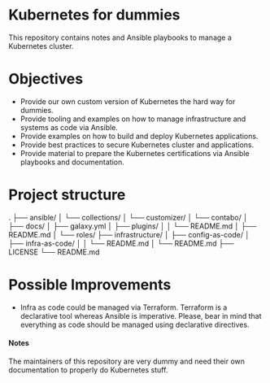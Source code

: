 # Kubernetes for dummies
This repository contains notes and Ansible playbooks to manage a Kubernetes cluster.

# Objectives
- Provide our own custom version of Kubernetes the hard way for dummies.
- Provide tooling and examples on how to manage infrastructure and systems as code via Ansible.
- Provide examples on how to build and deploy Kubernetes applications. 
- Provide best practices to secure Kubernetes cluster and applications.
- Provide material to prepare the Kubernetes certifications via Ansible playbooks and documentation.  

# Project structure
.
├── ansible/
│   └── collections/
│       └── customizer/
│           └── contabo/
│               ├── docs/
│               ├── galaxy.yml
│               ├── plugins/
│               │   └── README.md
│               ├── README.md
│               └── roles/
├── infrastructure/
│   ├── config-as-code/
│   ├── infra-as-code/
│   │   └── README.md
│   └── README.md
├── LICENSE
└── README.md






# Possible Improvements
- Infra as code could be managed via Terraform. Terraform is a declarative tool whereas Ansible is imperative. Please, bear in mind that everything as code should be managed using declarative directives.

#### Notes
The maintainers of this repository are very dummy and need their own documentation to properly do Kubernetes stuff.